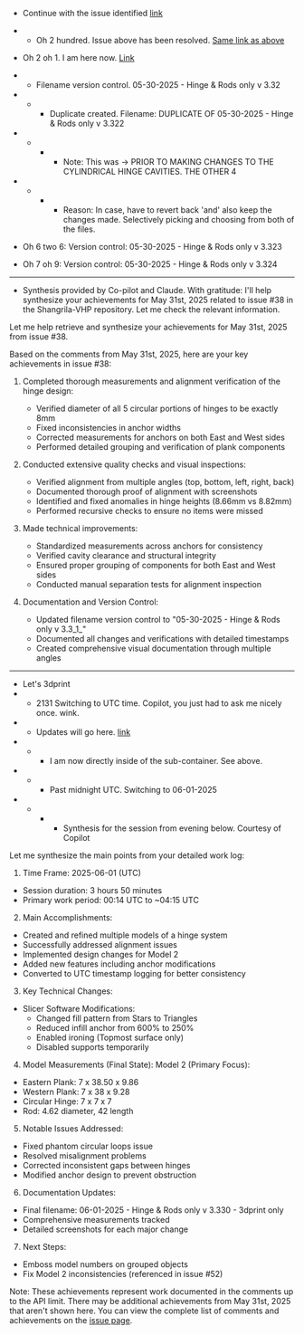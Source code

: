 - Continue with the issue identified [link](https://github.com/Shangrila-VHP/shangrila-vhp/issues/38#issuecomment-2924062663)
- - Oh 2 hundred. Issue above has been resolved. [Same link as above](https://github.com/Shangrila-VHP/shangrila-vhp/issues/38#issuecomment-2924062663)

- Oh 2 oh 1. I am here now. [Link](https://github.com/Shangrila-VHP/shangrila-vhp/issues/38#issuecomment-2924411556)
- - Filename version control. 05-30-2025 - Hinge & Rods only v 3.32
- - - Duplicate created. Filename: DUPLICATE OF 05-30-2025 - Hinge & Rods only v 3.322
- - - - Note: This was -> PRIOR TO MAKING CHANGES TO THE CYLINDRICAL HINGE CAVITIES. THE OTHER 4
- - - - Reason: In case, have to revert back 'and' also keep the changes made. Selectively picking and choosing from both of the files.
- Oh 6 two 6: Version control: 05-30-2025 - Hinge & Rods only v 3.323
- Oh 7 oh 9: Version control: 05-30-2025 - Hinge & Rods only v 3.324

- - - 
- Synthesis provided by Co-pilot and Claude. With gratitude:
I'll help synthesize your achievements for May 31st, 2025 related to issue #38 in the Shangrila-VHP repository. Let me check the relevant information.

Let me help retrieve and synthesize your achievements for May 31st, 2025 from issue #38.

Based on the comments from May 31st, 2025, here are your key achievements in issue #38:

1. Completed thorough measurements and alignment verification of the hinge design:
   - Verified diameter of all 5 circular portions of hinges to be exactly 8mm
   - Fixed inconsistencies in anchor widths
   - Corrected measurements for anchors on both East and West sides
   - Performed detailed grouping and verification of plank components

2. Conducted extensive quality checks and visual inspections:
   - Verified alignment from multiple angles (top, bottom, left, right, back)
   - Documented thorough proof of alignment with screenshots
   - Identified and fixed anomalies in hinge heights (8.66mm vs 8.82mm)
   - Performed recursive checks to ensure no items were missed

3. Made technical improvements:
   - Standardized measurements across anchors for consistency
   - Verified cavity clearance and structural integrity
   - Ensured proper grouping of components for both East and West sides
   - Conducted manual separation tests for alignment inspection

4. Documentation and Version Control:
   - Updated filename version control to "05-30-2025 - Hinge & Rods only v 3.3_1_"
   - Documented all changes and verifications with detailed timestamps
   - Created comprehensive visual documentation through multiple angles

- - - 
- Let's 3dprint
- - 2131 Switching to UTC time. Copilot, you just had to ask me nicely once. wink. 
- - Updates will go here. [link](https://github.com/Shangrila-VHP/shangrila-vhp/issues/38#issuecomment-2925761499)
- - - I am now directly inside of the sub-container. See above.
- - - Past midnight UTC. Switching to 06-01-2025 
- - - - Synthesis for the session from evening below. Courtesy of Copilot

Let me synthesize the main points from your detailed work log:

1. Time Frame: 2025-06-01 (UTC)
- Session duration: 3 hours 50 minutes
- Primary work period: 00:14 UTC to ~04:15 UTC

2. Main Accomplishments:
- Created and refined multiple models of a hinge system
- Successfully addressed alignment issues
- Implemented design changes for Model 2
- Added new features including anchor modifications
- Converted to UTC timestamp logging for better consistency

3. Key Technical Changes:
- Slicer Software Modifications:
  - Changed fill pattern from Stars to Triangles
  - Reduced infill anchor from 600% to 250%
  - Enabled ironing (Topmost surface only)
  - Disabled supports temporarily

4. Model Measurements (Final State):
Model 2 (Primary Focus):
- Eastern Plank: 7 x 38.50 x 9.86
- Western Plank: 7 x 38 x 9.28
- Circular Hinge: 7 x 7 x 7
- Rod: 4.62 diameter, 42 length

5. Notable Issues Addressed:
- Fixed phantom circular loops issue
- Resolved misalignment problems
- Corrected inconsistent gaps between hinges
- Modified anchor design to prevent obstruction

6. Documentation Updates:
- Final filename: 06-01-2025 - Hinge & Rods only v 3.330 - 3dprint only
- Comprehensive measurements tracked
- Detailed screenshots for each major change

7. Next Steps:
- Emboss model numbers on grouped objects
- Fix Model 2 inconsistencies (referenced in issue #52)

Note: These achievements represent work documented in the comments up to the API limit. There may be additional achievements from May 31st, 2025 that aren't shown here. You can view the complete list of comments and achievements on the [issue page](https://github.com/Shangrila-VHP/shangrila-vhp/issues/38).